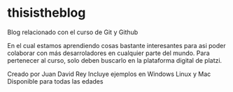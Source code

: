 # thisistheblog
Blog relacionado con el curso de Git y Github

En el cual estamos aprendiendo cosas bastante interesantes para asi poder colaborar con más desarroladores en cualquier parte del mundo.
Para pertenecer al curso, solo deben buscarlo en la plataforma digital de platzi.

Creado por Juan David Rey
Incluye ejemplos en Windows Linux y Mac
Disponible para todas las edades
